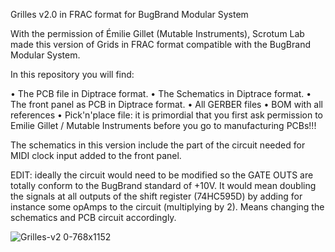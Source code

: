 Grilles v2.0 in FRAC format for BugBrand Modular System

With the permission of Émilie Gillet (Mutable Instruments), Scrotum Lab made this version of Grids in FRAC format compatible with the BugBrand Modular System.

In this repository you will find:

• The PCB file in Diptrace format.
• The Schematics in Diptrace format.
• The front panel as PCB in Diptrace format.
• All GERBER files
• BOM with all references
• Pick'n'place file: it is primordial that you first ask permission to Emilie Gillet / Mutable Instruments before you go to manufacturing PCBs!!!

The schematics in this version include the part of the circuit needed for MIDI clock input added to the front panel.

EDIT: ideally the circuit would need to be modified so the GATE OUTS are totally conform to the BugBrand standard of +10V. It would mean doubling the signals at all outputs of the shift register (74HC595D) by adding for instance some opAmps to the circuit (multiplying by 2). Means changing the schematics and PCB circuit accordingly.

![Grilles-v2 0-768x1152](https://user-images.githubusercontent.com/39232489/90115733-c62c3a00-dd54-11ea-8b27-cf4a8caaf2df.jpg)
